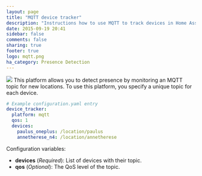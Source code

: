 ```yaml
---
layout: page
title: "MQTT device tracker"
description: "Instructions how to use MQTT to track devices in Home Assistant."
date: 2015-09-19 20:41
sidebar: false
comments: false
sharing: true
footer: true
logo: mqtt.png
ha_category: Presence Detection
---
```


<img src='/images/supported_brands/mqtt.png' class='brand pull-right' />
This platform allows you to detect presence by monitoring an MQTT topic for new locations. To use this
platform, you specify a unique topic for each device.

```yaml
# Example configuration.yaml entry
device_tracker:
  platform: mqtt
  qos: 1
  devices:
    paulus_oneplus: /location/paulus
    annetherese_n4: /location/annetherese
```

Configuration variables:

- **devices** (*Required*): List of devices with their topic.
- **qos** (*Optional*): The QoS level of the topic.


